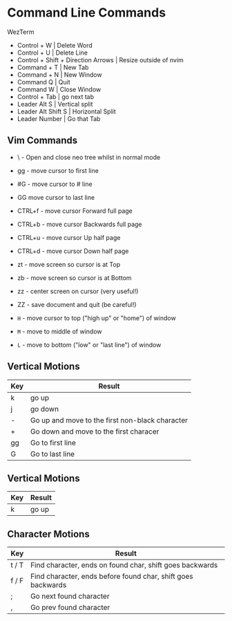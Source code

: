# Command Line Commands

WezTerm

- Control + W | Delete Word
- Control + U | Delete Line
- Control + Shift + Direction Arrows | Resize outside of nvim
- Command + T | New Tab
- Command + N | New Window
- Command Q | Quit 
- Command W | Close Window
- Control + Tab | go next tab
- Leader Alt S | Vertical split
- Leader Alt Shift S | Horizontal Split
- Leader Number | Go that Tab

## Vim Commands


* \ - Open and close neo tree whilst in normal mode
* gg - move cursor to first line
* #G - move cursor to # line
* GG move cursor to last line
* CTRL+f - move cursor Forward full page
* CTRL+b - move cursor Backwards full page
* CTRL+u - move cursor Up half page
* CTRL+d - move cursor Down half page
* zt - move screen so cursor is at Top
* zb - move screen so cursor is at Bottom
* zz - center screen on cursor (very useful!)
* ZZ - save document and quit (be careful!)


* `H` - move cursor to top ("high up" or "home") of window
* `M` - move to middle of window
* `L` - move to bottom ("low" or "last line") of window

## Vertical Motions

|Key|Result|
|-----|----------|
|k|go up|
|j|go down|
|-|Go up and move to the first non-black character |
|+|Go down and move to the first characer |
|gg|Go to first line |
|G|Go to last line |


## Vertical Motions

|Key|Result|
|-----|----------|
|k|go up|

## Character Motions

| Key   | Result    |
|--------------- | --------------- |
| t / T   | Find character, ends on found char, shift goes backwards |
| f / F   |  Find character, ends before found char, shift goes backwards |
| ;   | Go next found character   |
| ,   | Go prev found character   |

